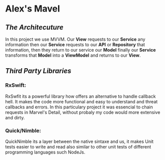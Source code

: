 
# **Alex's Mavel**

## *The Architecuture*

In this project we use MVVM. Our **View** requests to our **Service** any information then our **Service** requests to our **API** or **Repository** that information, then they return to our service our **Model** 
finally our **Service** transforms that **Model**  into a **ViewModel** and returns to our **View**.

## *Third Party Libraries*

### RxSwift:
    
RxSwfit its a powerful library how offers an alternative to handle callback hell. It makes the code more functional and easy to understand and threat callbacks and errors. In this particulary project it was essencial to chain requests  in Marvel's Detail, without probaly my code would more extensive and dirty.

### Quick/Nimble:

QuickNimble its a layer between the native sintaxe and us, it makes Unit tests easier to write and read also similar to other unit tests of different programming languages such NodeJs. 

